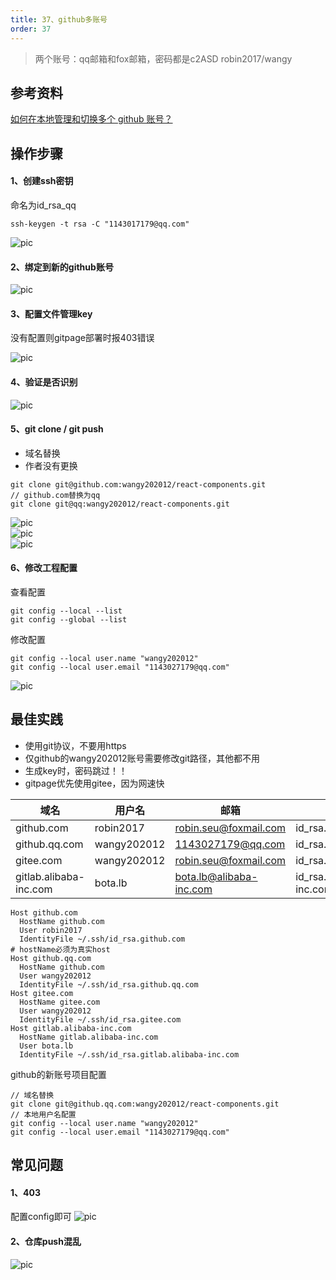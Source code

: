 ```yaml
---
title: 37、github多账号
order: 37
---
```

> 两个账号：qq邮箱和fox邮箱，密码都是c2ASD
robin2017/wangy
## 参考资料
[如何在本地管理和切换多个 github 账号？](https://juejin.cn/post/6844903831000596488)   

## 操作步骤
#### 1、创建ssh密钥
命名为id_rsa_qq
```
ssh-keygen -t rsa -C "1143017179@qq.com"
```
![pic](https://robin2017.github.io/frontend-notes/images/rsa.png)

#### 2、绑定到新的github账号
![pic](https://robin2017.github.io/frontend-notes/images/ssh.png)

#### 3、配置文件管理key
没有配置则gitpage部署时报403错误  

![pic](https://robin2017.github.io/frontend-notes/images/sshconfig.png)

#### 4、验证是否识别
![pic](https://robin2017.github.io/frontend-notes/images/sshsuccess.png)

#### 5、git clone / git push
+ 域名替换
+ 作者没有更换
```
git clone git@github.com:wangy202012/react-components.git
// github.com替换为qq
git clone git@qq:wangy202012/react-components.git

```

![pic](https://robin2017.github.io/frontend-notes/images/gitclone.png)  
![pic](https://robin2017.github.io/frontend-notes/images/gitpush.png)  
![pic](https://robin2017.github.io/frontend-notes/images/author.png)  


#### 6、修改工程配置
查看配置
```
git config --local --list      
git config --global --list
```

修改配置

```
git config --local user.name "wangy202012"      
git config --local user.email "1143027179@qq.com"
```

![pic](https://robin2017.github.io/frontend-notes/images/config.png)


## 最佳实践
+ 使用git协议，不要用https
+ 仅github的wangy202012账号需要修改git路径，其他都不用
+ 生成key时，密码跳过！！
+ gitpage优先使用gitee，因为网速快



域名 | 用户名  | 邮箱|rsa文件
-|-|-|-
github.com | robin2017 |  robin.seu@foxmail.com|id_rsa.github.com.pub	|
github.qq.com | wangy202012 |  1143027179@qq.com|id_rsa.github.qq.com.pub|
gitee.com|wangy202012 | robin.seu@foxmail.com|id_rsa.gitee.com|
gitlab.alibaba-inc.com | bota.lb |  bota.lb@alibaba-inc.com|id_rsa.gitlab.alibaba-inc.com.pub|


```
Host github.com
  HostName github.com
  User robin2017
  IdentityFile ~/.ssh/id_rsa.github.com
# hostName必须为真实host
Host github.qq.com
  HostName github.com
  User wangy202012
  IdentityFile ~/.ssh/id_rsa.github.qq.com
Host gitee.com
  HostName gitee.com
  User wangy202012
  IdentityFile ~/.ssh/id_rsa.gitee.com
Host gitlab.alibaba-inc.com
  HostName gitlab.alibaba-inc.com
  User bota.lb
  IdentityFile ~/.ssh/id_rsa.gitlab.alibaba-inc.com
```

github的新账号项目配置
```
// 域名替换
git clone git@github.qq.com:wangy202012/react-components.git
// 本地用户名配置
git config --local user.name "wangy202012"      
git config --local user.email "1143027179@qq.com"
```


## 常见问题
#### 1、403
配置config即可
![pic](https://robin2017.github.io/frontend-notes/images/ssherror.png)

#### 2、仓库push混乱
![pic](https://robin2017.github.io/frontend-notes/images/err.png)